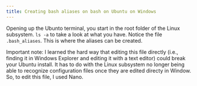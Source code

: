 ```yaml
---
title: Creating bash aliases on bash on Ubuntu on Windows
---
```


Opening up the Ubunto terminal, you start in the root folder of the Linux subsystem. `ls -a` to take a look at what you have. Notice the file `.bash_aliases`. This is where the aliases can be created. 

Important note: I learned the hard way that editing this file directly (i.e., finding it in Windows Explorer and editing it with a text editor) could break your Ubuntu install. It has to do with the Linux subsystem no longer being able to recognize configuration files once they are edited directy in Window. So, to edit this file, I used Nano. 